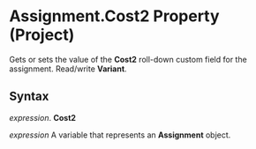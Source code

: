 
# Assignment.Cost2 Property (Project)

Gets or sets the value of the  **Cost2** roll-down custom field for the assignment. Read/write **Variant**.


## Syntax

 _expression_. **Cost2**

 _expression_ A variable that represents an **Assignment** object.

